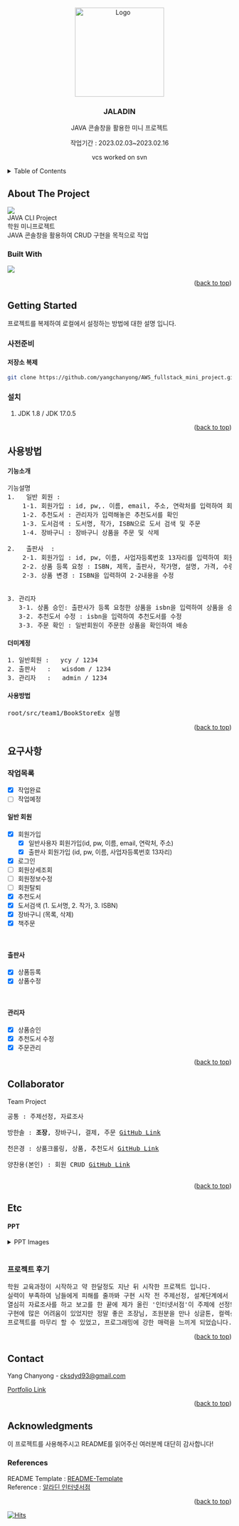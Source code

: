 <!-- Improved compatibility of back to top link: See: https://github.com/othneildrew/Best-README-Template/pull/73 -->
<a name="readme-top"></a>
<!--
*** Thanks for checking out the Best-README-Template. If you have a suggestion
*** that would make this better, please fork the repo and create a pull request
*** or simply open an issue with the tag "enhancement".
*** Don't forget to give the project a star!
*** Thanks again! Now go create something AMAZING! :D
-->



<!-- PROJECT SHIELDS -->
<!--
*** I'm using markdown "reference style" links for readability.
*** Reference links are enclosed in brackets [ ] instead of parentheses ( ).
*** See the bottom of this document for the declaration of the reference variables
*** for contributors-url, forks-url, etc. This is an optional, concise syntax you may use.
*** https://www.markdownguide.org/basic-syntax/#reference-style-links
-->

<!-- PROJECT LOGO -->
<br />
<div align="center">
  <a href="#" target="_blank">
    <img src="images/logo.png" alt="Logo" width="200">
  </a>

<h3 align="center">JALADIN</h3>

  <p align="center">
    JAVA 콘솔창을 활용한 미니 프로젝트
    <br>
    <p>작업기간 : 2023.02.03~2023.02.16</p>
    vcs worked on svn
    <br>
  </p>
</div>



<!-- TABLE OF CONTENTS -->
<details>
  <summary>Table of Contents</summary>
  <ol>
    <li>
      <a href="#about-the-project">About The Project</a>
      <ul>
        <li><a href="#built-with">Built With</a></li>
      </ul>
    </li>
    <li>
      <a href="#getting-started">Getting Started</a>
      <ul>
        <li><a href="#사전준비">사전준비</a></li>
   <li><a href="#저장소 복제">저장소 복제</a></li>
        <li><a href="#데이터베이스 구성">데이터베이스 구성</a></li>
   <li><a href="#데이터베이스 테이블 생성 쿼리">데이터베이스 테이블 생성 쿼리</a></li>
   <li><a href="#데이터베이스 연결">데이터베이스 연결</a></li>
   <li><a href="#설치">설치</a></li>
      </ul>
    </li>
    <li>
   <a href="#사용방법 및 기능소개">사용방법 및 기능소개</a>
     <ul>
         <li><a href="#기능소개">기능소개</a></li>
      <li><a href="#사용방법">사용방법</a></li>
     </ul>
    </li>
    <li><a href="#요구사항">요구사항</a></li>
    <li><a href="#Team">Collaborator</a></li>
    <li>
       <a href="#Etc">Etc..</a>
       <ul>
          <li><a href="#작업서류">작업서류</a></li>
          <li><a href="#PPT">PPT</a></li>
          <li><a href="#Digital Prototyping">Digital Prototyping</a></li>
          <li><a href="#프로젝트 후기">프로젝트 후기</a></li>
       </ul>
    </li>
    <li><a href="#Contact">Contact</a></li>
    <li>
       <a href="#Acknowledgments">Acknowledgments</a>
       <ul>
          <li><a href="#References">References</a></li>
       </ul>
    </li>
  </ol>
</details>



<!-- ABOUT THE PROJECT -->
## About The Project

<img src="images/1.png" >

<br>
JAVA CLI Project <br>
학원 미니프로젝트 <br>
JAVA 콘솔창을 활용하여 CRUD 구현을 목적으로 작업


### Built With
<img src="https://img.shields.io/badge/Java-white?style=flat&logo=java&logoColor=white"/>

<p align="right">(<a href="#readme-top">back to top</a>)</p>



<!-- GETTING STARTED -->
## Getting Started

프로젝트를 복제하여 로컬에서 설정하는 방법에 대한 설명 입니다. <br>

### 사전준비

#### 저장소 복제
   ```sh
   git clone https://github.com/yangchanyong/AWS_fullstack_mini_project.git
   ```

### 설치

1. JDK 1.8 / JDK 17.0.5





<p align="right">(<a href="#readme-top">back to top</a>)</p>



<!-- USAGE EXAMPLES -->
## 사용방법
#### 기능소개
<pre>
기능설명
1.   일반 회원 :
    1-1. 회원가입 : id, pw,. 이름, email, 주소, 연락처를 입력하여 회원가입
    1-2. 추천도서 : 관리자가 입력해놓은 추천도서를 확인
    1-3. 도서검색 : 도서명, 작가, ISBN으로 도서 검색 및 주문
    1-4. 장바구니 : 장바구니 상품을 주문 및 삭제
    
2.   출판사  :
    2-1. 회원가입 : id, pw, 이름, 사업자등록번호 13자리를 입력하여 회원가입
    2-2. 상품 등록 요청 : ISBN, 제목, 출판사, 작가명, 설명, 가격, 수량을 입력하여 상품 등록 요청
    2-3. 상품 변경 : ISBN을 입력하여 2-2내용을 수정


3. 관리자
   3-1. 상품 승인: 출판사가 등록 요청한 상품을 isbn을 입력하여 상품을 승인할 수 있다.
   3-2. 추천도서 수정 : isbn을 입력하여 추천도서를 수정
   3-3. 주문 확인 : 일반회원이 주문한 상품을 확인하여 배송
</pre>

#### 더미계정
<pre>
1. 일반회원 :   ycy / 1234
2. 출판사   :   wisdom / 1234
3. 관리자   :   admin / 1234
</pre>

#### 사용방법
<pre>
root/src/team1/BookStoreEx 실행
</pre>

<p align="right">(<a href="#readme-top">back to top</a>)</p>



<!-- ROADMAP -->
## 요구사항

### 작업목록
- [x] 작업완료
- [ ] 작업예정

#### 일반 회원
- [x] 회원가입
    - [x] 일반사용자 회원가입(id, pw, 이름, email, 연락처, 주소)
    - [x] 출판사 회원가입 (id, pw, 이름, 사업자등록번호 13자리)
- [x] 로그인
- [ ] 회원상세조회
- [ ] 회원정보수정
- [ ] 회원탈퇴
- [x] 추천도서
- [x] 도서검색 (1. 도서명, 2. 작가, 3. ISBN)
- [x] 장바구니 (목록, 삭제)
- [x] 책주문
<br>

#### 출판사
- [x] 상품등록
- [x] 상품수정

<br>

#### 관리자
- [x] 상품승인
- [x] 추천도서 수정
- [x] 주문관리

<p align="right">(<a href="#readme-top">back to top</a>)</p>

## Collaborator
Team Project
 <pre>
공통 : 주제선정, 자료조사

방한솔 : <b>조장</b>, 장바구니, 결제, 주문 <a href="https://github.com/hsnachos" target="_blank">GitHub Link</a>

천은경 : 상품크롤링, 상품, 추천도서 <a href="https://github.com/olo02" target="_blank">GitHub Link</a>

양찬용(본인) : 회원 CRUD <a href="https://github.com/yangchanyong" target="_blank">GitHub Link</a>

</pre>

<p align="right">(<a href="#readme-top">back to top</a>)</p>



<!-- LICENSE -->
## Etc
#### PPT

<details>
<summary>PPT Images</summary>
<img src="images/ppt/1.PNG">
<img src="images/ppt/2.PNG">
<img src="images/ppt/3.PNG">
<img src="images/ppt/4.PNG">
<img src="images/ppt/5.PNG">
<img src="images/ppt/6.PNG">
<img src="images/ppt/7.PNG">
<img src="images/ppt/8.PNG">
<img src="images/ppt/9.PNG">
<img src="images/ppt/10.PNG">
<img src="images/ppt/11.PNG">
<img src="images/ppt/12.PNG">
<img src="images/ppt/13.PNG">
</details>

<br>

### 프로젝트 후기
<pre>
학원 교육과정이 시작하고 약 한달정도 지난 뒤 시작한 프로젝트 입니다.
실력이 부족하여 남들에게 피해를 줄까봐 구현 시작 전 주제선정, 설계단계에서 열심히 자료조사를 하였습니다.
열심히 자료조사를 하고 보고를 한 끝에 제가 올린 '인터넷서점'이 주제에 선정되었습니다.
구현에 많은 어려움이 있었지만 정말 좋은 조장님, 조원분을 만나 싱글톤, 컬렉션 등을 배워 정말 재미있게
프로젝트를 마무리 할 수 있었고, 프로그래밍에 강한 매력을 느끼게 되었습니다.
</pre>



<p align="right">(<a href="#readme-top">back to top</a>)</p>



<!-- CONTACT -->
## Contact

Yang Chanyong - cksdyd93@gmail.com

<a href="https://www.chanyongyang.com" target="_blank">Portfolio Link</a>

<p align="right">(<a href="#readme-top">back to top</a>)</p>



<!-- ACKNOWLEDGMENTS -->
## Acknowledgments

이 프로젝트를 사용해주시고 README를 읽어주신 여러분께 대단히 감사합니다!

### References
README Template : [README-Template](https://github.com/othneildrew/Best-README-Template)<br>
Reference : [알라딘 인터넷서점](https://www.aladin.co.kr/home/welcome.aspx)<br>


<p align="right">(<a href="#readme-top">back to top</a>)</p>

[![Hits](https://hits.seeyoufarm.com/api/count/incr/badge.svg?url=https%3A%2F%2Fgithub.com%2Fyangchanyong%2FAWS_fullstack_mini_project&count_bg=%238F19FF&title_bg=%23FFD700&icon=&icon_color=%23E7E7E7&title=hits&edge_flat=false)](https://hits.seeyoufarm.com)
